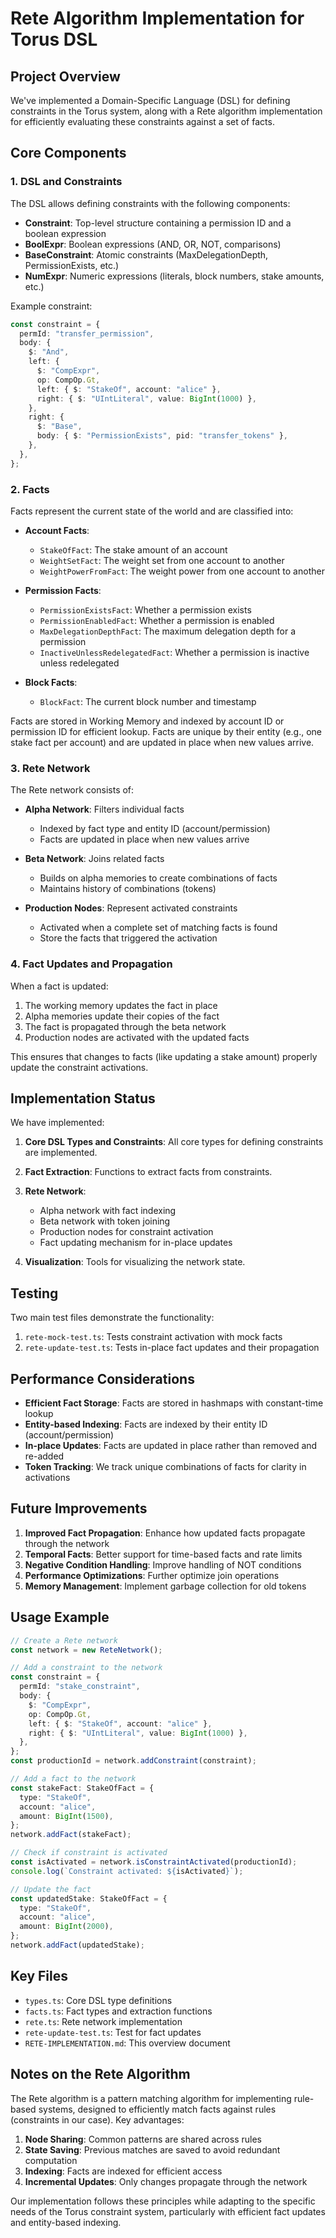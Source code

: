 # Rete Algorithm Implementation for Torus DSL

## Project Overview

We've implemented a Domain-Specific Language (DSL) for defining constraints in the Torus system, along with a Rete algorithm implementation for efficiently evaluating these constraints against a set of facts.

## Core Components

### 1. DSL and Constraints

The DSL allows defining constraints with the following components:

- **Constraint**: Top-level structure containing a permission ID and a boolean expression
- **BoolExpr**: Boolean expressions (AND, OR, NOT, comparisons)
- **BaseConstraint**: Atomic constraints (MaxDelegationDepth, PermissionExists, etc.)
- **NumExpr**: Numeric expressions (literals, block numbers, stake amounts, etc.)

Example constraint:

```typescript
const constraint = {
  permId: "transfer_permission",
  body: {
    $: "And",
    left: {
      $: "CompExpr",
      op: CompOp.Gt,
      left: { $: "StakeOf", account: "alice" },
      right: { $: "UIntLiteral", value: BigInt(1000) },
    },
    right: {
      $: "Base",
      body: { $: "PermissionExists", pid: "transfer_tokens" },
    },
  },
};
```

### 2. Facts

Facts represent the current state of the world and are classified into:

- **Account Facts**:
  - `StakeOfFact`: The stake amount of an account
  - `WeightSetFact`: The weight set from one account to another
  - `WeightPowerFromFact`: The weight power from one account to another

- **Permission Facts**:
  - `PermissionExistsFact`: Whether a permission exists
  - `PermissionEnabledFact`: Whether a permission is enabled
  - `MaxDelegationDepthFact`: The maximum delegation depth for a permission
  - `InactiveUnlessRedelegatedFact`: Whether a permission is inactive unless redelegated

- **Block Facts**:
  - `BlockFact`: The current block number and timestamp

Facts are stored in Working Memory and indexed by account ID or permission ID for efficient lookup. Facts are unique by their entity (e.g., one stake fact per account) and are updated in place when new values arrive.

### 3. Rete Network

The Rete network consists of:

- **Alpha Network**: Filters individual facts
  - Indexed by fact type and entity ID (account/permission)
  - Facts are updated in place when new values arrive

- **Beta Network**: Joins related facts
  - Builds on alpha memories to create combinations of facts
  - Maintains history of combinations (tokens)

- **Production Nodes**: Represent activated constraints
  - Activated when a complete set of matching facts is found
  - Store the facts that triggered the activation

### 4. Fact Updates and Propagation

When a fact is updated:

1. The working memory updates the fact in place
2. Alpha memories update their copies of the fact
3. The fact is propagated through the beta network
4. Production nodes are activated with the updated facts

This ensures that changes to facts (like updating a stake amount) properly update the constraint activations.

## Implementation Status

We have implemented:

1. **Core DSL Types and Constraints**: All core types for defining constraints are implemented.

2. **Fact Extraction**: Functions to extract facts from constraints.

3. **Rete Network**:
   - Alpha network with fact indexing
   - Beta network with token joining
   - Production nodes for constraint activation
   - Fact updating mechanism for in-place updates

4. **Visualization**: Tools for visualizing the network state.

## Testing

Two main test files demonstrate the functionality:

1. `rete-mock-test.ts`: Tests constraint activation with mock facts
2. `rete-update-test.ts`: Tests in-place fact updates and their propagation

## Performance Considerations

- **Efficient Fact Storage**: Facts are stored in hashmaps with constant-time lookup
- **Entity-based Indexing**: Facts are indexed by their entity ID (account/permission)
- **In-place Updates**: Facts are updated in place rather than removed and re-added
- **Token Tracking**: We track unique combinations of facts for clarity in activations

## Future Improvements

1. **Improved Fact Propagation**: Enhance how updated facts propagate through the network
2. **Temporal Facts**: Better support for time-based facts and rate limits
3. **Negative Condition Handling**: Improve handling of NOT conditions
4. **Performance Optimizations**: Further optimize join operations
5. **Memory Management**: Implement garbage collection for old tokens

## Usage Example

```typescript
// Create a Rete network
const network = new ReteNetwork();

// Add a constraint to the network
const constraint = {
  permId: "stake_constraint",
  body: {
    $: "CompExpr",
    op: CompOp.Gt,
    left: { $: "StakeOf", account: "alice" },
    right: { $: "UIntLiteral", value: BigInt(1000) },
  },
};
const productionId = network.addConstraint(constraint);

// Add a fact to the network
const stakeFact: StakeOfFact = {
  type: "StakeOf",
  account: "alice",
  amount: BigInt(1500),
};
network.addFact(stakeFact);

// Check if constraint is activated
const isActivated = network.isConstraintActivated(productionId);
console.log(`Constraint activated: ${isActivated}`);

// Update the fact
const updatedStake: StakeOfFact = {
  type: "StakeOf",
  account: "alice",
  amount: BigInt(2000),
};
network.addFact(updatedStake);
```

## Key Files

- `types.ts`: Core DSL type definitions
- `facts.ts`: Fact types and extraction functions
- `rete.ts`: Rete network implementation
- `rete-update-test.ts`: Test for fact updates
- `RETE-IMPLEMENTATION.md`: This overview document

## Notes on the Rete Algorithm

The Rete algorithm is a pattern matching algorithm for implementing rule-based systems, designed to efficiently match facts against rules (constraints in our case). Key advantages:

1. **Node Sharing**: Common patterns are shared across rules
2. **State Saving**: Previous matches are saved to avoid redundant computation
3. **Indexing**: Facts are indexed for efficient access
4. **Incremental Updates**: Only changes propagate through the network

Our implementation follows these principles while adapting to the specific needs of the Torus constraint system, particularly with efficient fact updates and entity-based indexing.
